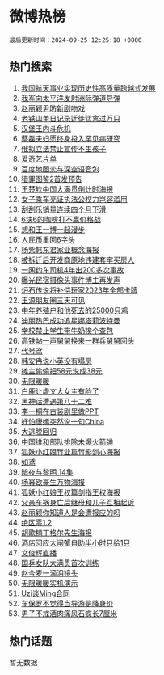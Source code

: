 # 微博热榜

`最后更新时间：2024-09-25 12:25:18 +0800`

## 热门搜索

1. [我国航天事业实现历史性高质量跨越式发展](https://m.weibo.cn/search?containerid=100103type%3D1%26t%3D10%26q%3D%23%E6%88%91%E5%9B%BD%E8%88%AA%E5%A4%A9%E4%BA%8B%E4%B8%9A%E5%AE%9E%E7%8E%B0%E5%8E%86%E5%8F%B2%E6%80%A7%E9%AB%98%E8%B4%A8%E9%87%8F%E8%B7%A8%E8%B6%8A%E5%BC%8F%E5%8F%91%E5%B1%95%23&stream_entry_id=51&isnewpage=1&extparam=seat%3D1%26cate%3D10103%26stream_entry_id%3D51%26filter_type%3Drealtimehot%26pos%3D0%26dgr%3D0%26q%3D%2523%25E6%2588%2591%25E5%259B%25BD%25E8%2588%25AA%25E5%25A4%25A9%25E4%25BA%258B%25E4%25B8%259A%25E5%25AE%259E%25E7%258E%25B0%25E5%258E%2586%25E5%258F%25B2%25E6%2580%25A7%25E9%25AB%2598%25E8%25B4%25A8%25E9%2587%258F%25E8%25B7%25A8%25E8%25B6%258A%25E5%25BC%258F%25E5%258F%2591%25E5%25B1%2595%2523%26c_type%3D51%26display_time%3D1727238317%26pre_seqid%3D17272383176160123491514)
1. [我军向太平洋发射洲际弹道导弹](https://m.weibo.cn/search?containerid=100103type%3D1%26t%3D10%26q%3D%23%E6%88%91%E5%86%9B%E5%90%91%E5%A4%AA%E5%B9%B3%E6%B4%8B%E5%8F%91%E5%B0%84%E6%B4%B2%E9%99%85%E5%BC%B9%E9%81%93%E5%AF%BC%E5%BC%B9%23&stream_entry_id=31&isnewpage=1&extparam=seat%3D1%26cate%3D5001%26flag%3D0%26pos%3D0%26dgr%3D0%26realpos%3D1%26q%3D%2523%25E6%2588%2591%25E5%2586%259B%25E5%2590%2591%25E5%25A4%25AA%25E5%25B9%25B3%25E6%25B4%258B%25E5%258F%2591%25E5%25B0%2584%25E6%25B4%25B2%25E9%2599%2585%25E5%25BC%25B9%25E9%2581%2593%25E5%25AF%25BC%25E5%25BC%25B9%2523%26filter_type%3Drealtimehot%26band_rank%3D1%26c_type%3D31%26stream_entry_id%3D31%26lcate%3D5001%26display_time%3D1727238317%26pre_seqid%3D17272383176160123491514)
1. [赵丽颖尹昉新剧吻戏](https://m.weibo.cn/search?containerid=100103type%3D1%26t%3D10%26q%3D%E8%B5%B5%E4%B8%BD%E9%A2%96%E5%B0%B9%E6%98%89%E6%96%B0%E5%89%A7%E5%90%BB%E6%88%8F&stream_entry_id=31&isnewpage=1&extparam=seat%3D1%26cate%3D5001%26flag%3D1%26pos%3D1%26dgr%3D0%26realpos%3D2%26q%3D%25E8%25B5%25B5%25E4%25B8%25BD%25E9%25A2%2596%25E5%25B0%25B9%25E6%2598%2589%25E6%2596%25B0%25E5%2589%25A7%25E5%2590%25BB%25E6%2588%258F%26filter_type%3Drealtimehot%26band_rank%3D2%26c_type%3D31%26stream_entry_id%3D31%26lcate%3D5001%26display_time%3D1727238317%26pre_seqid%3D17272383176160123491514)
1. [老铁山单日记录迁徙猛禽过万只](https://m.weibo.cn/search?containerid=100103type%3D1%26t%3D10%26q%3D%23%E8%80%81%E9%93%81%E5%B1%B1%E5%8D%95%E6%97%A5%E8%AE%B0%E5%BD%95%E8%BF%81%E5%BE%99%E7%8C%9B%E7%A6%BD%E8%BF%87%E4%B8%87%E5%8F%AA%23&stream_entry_id=31&isnewpage=1&extparam=seat%3D1%26cate%3D5001%26flag%3D0%26pos%3D2%26dgr%3D0%26realpos%3D3%26q%3D%2523%25E8%2580%2581%25E9%2593%2581%25E5%25B1%25B1%25E5%258D%2595%25E6%2597%25A5%25E8%25AE%25B0%25E5%25BD%2595%25E8%25BF%2581%25E5%25BE%2599%25E7%258C%259B%25E7%25A6%25BD%25E8%25BF%2587%25E4%25B8%2587%25E5%258F%25AA%2523%26filter_type%3Drealtimehot%26band_rank%3D3%26c_type%3D31%26stream_entry_id%3D31%26lcate%3D5001%26display_time%3D1727238317%26pre_seqid%3D17272383176160123491514)
1. [汉堡王内斗危机](https://m.weibo.cn/search?containerid=100103type%3D1%26t%3D10%26q%3D%23%E6%B1%89%E5%A0%A1%E7%8E%8B%E5%86%85%E6%96%97%E5%8D%B1%E6%9C%BA%23&stream_entry_id=31&isnewpage=1&extparam=seat%3D1%26cate%3D5001%26pos%3D3%26dgr%3D0%26adid%3D256503%26lcate%3D5001%26q%3D%2523%25E6%25B1%2589%25E5%25A0%25A1%25E7%258E%258B%25E5%2586%2585%25E6%2596%2597%25E5%258D%25B1%25E6%259C%25BA%2523%26topic_ad%3D1%26filter_type%3Drealtimehot%26band_rank%3D4%26c_type%3D31%26stream_entry_id%3D31%26is_ad_pos%3D1%26display_time%3D1727238317%26pre_seqid%3D17272383176160123491514)
1. [蔡磊夫妇愿终身投入罕见病研究](https://m.weibo.cn/search?containerid=100103type%3D1%26t%3D10%26q%3D%23%E8%94%A1%E7%A3%8A%E5%A4%AB%E5%A6%87%E6%84%BF%E7%BB%88%E8%BA%AB%E6%8A%95%E5%85%A5%E7%BD%95%E8%A7%81%E7%97%85%E7%A0%94%E7%A9%B6%23&stream_entry_id=31&isnewpage=1&extparam=seat%3D1%26cate%3D5001%26flag%3D1%26pos%3D4%26dgr%3D0%26realpos%3D4%26q%3D%2523%25E8%2594%25A1%25E7%25A3%258A%25E5%25A4%25AB%25E5%25A6%2587%25E6%2584%25BF%25E7%25BB%2588%25E8%25BA%25AB%25E6%258A%2595%25E5%2585%25A5%25E7%25BD%2595%25E8%25A7%2581%25E7%2597%2585%25E7%25A0%2594%25E7%25A9%25B6%2523%26filter_type%3Drealtimehot%26band_rank%3D4%26c_type%3D31%26stream_entry_id%3D31%26lcate%3D5001%26display_time%3D1727238317%26pre_seqid%3D17272383176160123491514)
1. [俄拟立法禁止宣传不生孩子](https://m.weibo.cn/search?containerid=100103type%3D1%26t%3D10%26q%3D%23%E4%BF%84%E6%8B%9F%E7%AB%8B%E6%B3%95%E7%A6%81%E6%AD%A2%E5%AE%A3%E4%BC%A0%E4%B8%8D%E7%94%9F%E5%AD%A9%E5%AD%90%23&stream_entry_id=31&isnewpage=1&extparam=seat%3D1%26cate%3D5001%26flag%3D0%26pos%3D5%26dgr%3D0%26realpos%3D5%26q%3D%2523%25E4%25BF%2584%25E6%258B%259F%25E7%25AB%258B%25E6%25B3%2595%25E7%25A6%2581%25E6%25AD%25A2%25E5%25AE%25A3%25E4%25BC%25A0%25E4%25B8%258D%25E7%2594%259F%25E5%25AD%25A9%25E5%25AD%2590%2523%26filter_type%3Drealtimehot%26band_rank%3D5%26c_type%3D31%26stream_entry_id%3D31%26lcate%3D5001%26display_time%3D1727238317%26pre_seqid%3D17272383176160123491514)
1. [爱奇艺片单](https://m.weibo.cn/search?containerid=100103type%3D1%26t%3D10%26q%3D%E7%88%B1%E5%A5%87%E8%89%BA%E7%89%87%E5%8D%95&stream_entry_id=31&isnewpage=1&extparam=seat%3D1%26cate%3D5001%26flag%3D16%26pos%3D6%26dgr%3D0%26realpos%3D6%26q%3D%25E7%2588%25B1%25E5%25A5%2587%25E8%2589%25BA%25E7%2589%2587%25E5%258D%2595%26filter_type%3Drealtimehot%26band_rank%3D6%26c_type%3D31%26stream_entry_id%3D31%26lcate%3D5001%26display_time%3D1727238317%26pre_seqid%3D17272383176160123491514)
1. [百度地图恋与深空语⾳包](https://m.weibo.cn/search?containerid=100103type%3D1%26t%3D10%26q%3D%23%E7%99%BE%E5%BA%A6%E5%9C%B0%E5%9B%BE%E6%81%8B%E4%B8%8E%E6%B7%B1%E7%A9%BA%E8%AF%AD%E2%BE%B3%E5%8C%85%23&stream_entry_id=31&isnewpage=1&extparam=seat%3D1%26cate%3D5001%26pos%3D7%26dgr%3D0%26adid%3D256406%26lcate%3D5001%26q%3D%2523%25E7%2599%25BE%25E5%25BA%25A6%25E5%259C%25B0%25E5%259B%25BE%25E6%2581%258B%25E4%25B8%258E%25E6%25B7%25B1%25E7%25A9%25BA%25E8%25AF%25AD%25E2%25BE%25B3%25E5%258C%2585%2523%26topic_ad%3D1%26filter_type%3Drealtimehot%26band_rank%3D7%26c_type%3D31%26stream_entry_id%3D31%26is_ad_pos%3D1%26display_time%3D1727238317%26pre_seqid%3D17272383176160123491514)
1. [猎罪图鉴2首发预告](https://m.weibo.cn/search?containerid=100103type%3D1%26t%3D10%26q%3D%23%E7%8C%8E%E7%BD%AA%E5%9B%BE%E9%89%B42%E9%A6%96%E5%8F%91%E9%A2%84%E5%91%8A%23&stream_entry_id=31&isnewpage=1&extparam=seat%3D1%26cate%3D5001%26flag%3D1%26pos%3D8%26dgr%3D0%26realpos%3D7%26q%3D%2523%25E7%258C%258E%25E7%25BD%25AA%25E5%259B%25BE%25E9%2589%25B42%25E9%25A6%2596%25E5%258F%2591%25E9%25A2%2584%25E5%2591%258A%2523%26filter_type%3Drealtimehot%26band_rank%3D7%26c_type%3D31%26stream_entry_id%3D31%26lcate%3D5001%26display_time%3D1727238317%26pre_seqid%3D17272383176160123491514)
1. [王楚钦中国大满贯倒计时海报](https://m.weibo.cn/search?containerid=100103type%3D1%26t%3D10%26q%3D%23%E7%8E%8B%E6%A5%9A%E9%92%A6%E4%B8%AD%E5%9B%BD%E5%A4%A7%E6%BB%A1%E8%B4%AF%E5%80%92%E8%AE%A1%E6%97%B6%E6%B5%B7%E6%8A%A5%23&stream_entry_id=31&isnewpage=1&extparam=seat%3D1%26cate%3D5001%26flag%3D0%26pos%3D9%26dgr%3D0%26realpos%3D8%26q%3D%2523%25E7%258E%258B%25E6%25A5%259A%25E9%2592%25A6%25E4%25B8%25AD%25E5%259B%25BD%25E5%25A4%25A7%25E6%25BB%25A1%25E8%25B4%25AF%25E5%2580%2592%25E8%25AE%25A1%25E6%2597%25B6%25E6%25B5%25B7%25E6%258A%25A5%2523%26filter_type%3Drealtimehot%26band_rank%3D8%26c_type%3D31%26stream_entry_id%3D31%26lcate%3D5001%26display_time%3D1727238317%26pre_seqid%3D17272383176160123491514)
1. [女子乘车亮证执法公权力岂容滥用](https://m.weibo.cn/search?containerid=100103type%3D1%26t%3D10%26q%3D%23%E5%A5%B3%E5%AD%90%E4%B9%98%E8%BD%A6%E4%BA%AE%E8%AF%81%E6%89%A7%E6%B3%95%E5%85%AC%E6%9D%83%E5%8A%9B%E5%B2%82%E5%AE%B9%E6%BB%A5%E7%94%A8%23&stream_entry_id=31&isnewpage=1&extparam=seat%3D1%26cate%3D5001%26flag%3D1%26pos%3D10%26dgr%3D0%26realpos%3D9%26q%3D%2523%25E5%25A5%25B3%25E5%25AD%2590%25E4%25B9%2598%25E8%25BD%25A6%25E4%25BA%25AE%25E8%25AF%2581%25E6%2589%25A7%25E6%25B3%2595%25E5%2585%25AC%25E6%259D%2583%25E5%258A%259B%25E5%25B2%2582%25E5%25AE%25B9%25E6%25BB%25A5%25E7%2594%25A8%2523%26filter_type%3Drealtimehot%26band_rank%3D9%26c_type%3D31%26stream_entry_id%3D31%26lcate%3D5001%26display_time%3D1727238317%26pre_seqid%3D17272383176160123491514)
1. [刮刮乐销量连续四个月下滑](https://m.weibo.cn/search?containerid=100103type%3D1%26t%3D10%26q%3D%23%E5%88%AE%E5%88%AE%E4%B9%90%E9%94%80%E9%87%8F%E8%BF%9E%E7%BB%AD%E5%9B%9B%E4%B8%AA%E6%9C%88%E4%B8%8B%E6%BB%91%23&stream_entry_id=31&isnewpage=1&extparam=seat%3D1%26cate%3D5001%26flag%3D1%26pos%3D11%26dgr%3D0%26realpos%3D10%26q%3D%2523%25E5%2588%25AE%25E5%2588%25AE%25E4%25B9%2590%25E9%2594%2580%25E9%2587%258F%25E8%25BF%259E%25E7%25BB%25AD%25E5%259B%259B%25E4%25B8%25AA%25E6%259C%2588%25E4%25B8%258B%25E6%25BB%2591%2523%26filter_type%3Drealtimehot%26band_rank%3D10%26c_type%3D31%26stream_entry_id%3D31%26lcate%3D5001%26display_time%3D1727238317%26pre_seqid%3D17272383176160123491514)
1. [6块6的咖啡打不赢价格战](https://m.weibo.cn/search?containerid=100103type%3D1%26t%3D10%26q%3D%236%E5%9D%976%E7%9A%84%E5%92%96%E5%95%A1%E6%89%93%E4%B8%8D%E8%B5%A2%E4%BB%B7%E6%A0%BC%E6%88%98%23&stream_entry_id=31&isnewpage=1&extparam=seat%3D1%26cate%3D5001%26flag%3D1%26pos%3D12%26dgr%3D0%26realpos%3D11%26q%3D%25236%25E5%259D%25976%25E7%259A%2584%25E5%2592%2596%25E5%2595%25A1%25E6%2589%2593%25E4%25B8%258D%25E8%25B5%25A2%25E4%25BB%25B7%25E6%25A0%25BC%25E6%2588%2598%2523%26filter_type%3Drealtimehot%26band_rank%3D11%26c_type%3D31%26stream_entry_id%3D31%26lcate%3D5001%26display_time%3D1727238317%26pre_seqid%3D17272383176160123491514)
1. [想和王一博一起漫步](https://m.weibo.cn/search?containerid=100103type%3D1%26t%3D10%26q%3D%23%E6%83%B3%E5%92%8C%E7%8E%8B%E4%B8%80%E5%8D%9A%E4%B8%80%E8%B5%B7%E6%BC%AB%E6%AD%A5%23&stream_entry_id=31&isnewpage=1&extparam=seat%3D1%26cate%3D5001%26flag%3D0%26pos%3D13%26dgr%3D0%26adid%3D255980%26filter_type%3Drealtimehot%26q%3D%2523%25E6%2583%25B3%25E5%2592%258C%25E7%258E%258B%25E4%25B8%2580%25E5%258D%259A%25E4%25B8%2580%25E8%25B5%25B7%25E6%25BC%25AB%25E6%25AD%25A5%2523%26realpos%3D12%26band_rank%3D12%26c_type%3D31%26stream_entry_id%3D31%26lcate%3D5001%26display_time%3D1727238317%26pre_seqid%3D17272383176160123491514)
1. [人民币重回6字头](https://m.weibo.cn/search?containerid=100103type%3D1%26t%3D10%26q%3D%23%E4%BA%BA%E6%B0%91%E5%B8%81%E9%87%8D%E5%9B%9E6%E5%AD%97%E5%A4%B4%23&stream_entry_id=31&isnewpage=1&extparam=seat%3D1%26cate%3D5001%26flag%3D0%26pos%3D14%26dgr%3D0%26realpos%3D13%26q%3D%2523%25E4%25BA%25BA%25E6%25B0%2591%25E5%25B8%2581%25E9%2587%258D%25E5%259B%259E6%25E5%25AD%2597%25E5%25A4%25B4%2523%26filter_type%3Drealtimehot%26band_rank%3D13%26c_type%3D31%26stream_entry_id%3D31%26lcate%3D5001%26display_time%3D1727238317%26pre_seqid%3D17272383176160123491514)
1. [杨紫韩东君家业概念海报](https://m.weibo.cn/search?containerid=100103type%3D1%26t%3D10%26q%3D%23%E6%9D%A8%E7%B4%AB%E9%9F%A9%E4%B8%9C%E5%90%9B%E5%AE%B6%E4%B8%9A%E6%A6%82%E5%BF%B5%E6%B5%B7%E6%8A%A5%23&stream_entry_id=31&isnewpage=1&extparam=seat%3D1%26cate%3D5001%26flag%3D0%26pos%3D15%26dgr%3D0%26realpos%3D14%26q%3D%2523%25E6%259D%25A8%25E7%25B4%25AB%25E9%259F%25A9%25E4%25B8%259C%25E5%2590%259B%25E5%25AE%25B6%25E4%25B8%259A%25E6%25A6%2582%25E5%25BF%25B5%25E6%25B5%25B7%25E6%258A%25A5%2523%26filter_type%3Drealtimehot%26band_rank%3D14%26c_type%3D31%26stream_entry_id%3D31%26lcate%3D5001%26display_time%3D1727238317%26pre_seqid%3D17272383176160123491514)
1. [被拆迁后开发商原地违建套牢买房人](https://m.weibo.cn/search?containerid=100103type%3D1%26t%3D10%26q%3D%23%E8%A2%AB%E6%8B%86%E8%BF%81%E5%90%8E%E5%BC%80%E5%8F%91%E5%95%86%E5%8E%9F%E5%9C%B0%E8%BF%9D%E5%BB%BA%E5%A5%97%E7%89%A2%E4%B9%B0%E6%88%BF%E4%BA%BA%23&stream_entry_id=31&isnewpage=1&extparam=seat%3D1%26cate%3D5001%26flag%3D1%26pos%3D16%26dgr%3D0%26realpos%3D15%26q%3D%2523%25E8%25A2%25AB%25E6%258B%2586%25E8%25BF%2581%25E5%2590%258E%25E5%25BC%2580%25E5%258F%2591%25E5%2595%2586%25E5%258E%259F%25E5%259C%25B0%25E8%25BF%259D%25E5%25BB%25BA%25E5%25A5%2597%25E7%2589%25A2%25E4%25B9%25B0%25E6%2588%25BF%25E4%25BA%25BA%2523%26filter_type%3Drealtimehot%26band_rank%3D15%26c_type%3D31%26stream_entry_id%3D31%26lcate%3D5001%26display_time%3D1727238317%26pre_seqid%3D17272383176160123491514)
1. [一网约车司机4年出200多次事故](https://m.weibo.cn/search?containerid=100103type%3D1%26t%3D10%26q%3D%23%E4%B8%80%E7%BD%91%E7%BA%A6%E8%BD%A6%E5%8F%B8%E6%9C%BA4%E5%B9%B4%E5%87%BA200%E5%A4%9A%E6%AC%A1%E4%BA%8B%E6%95%85%23&stream_entry_id=31&isnewpage=1&extparam=seat%3D1%26cate%3D5001%26flag%3D1%26pos%3D17%26dgr%3D0%26realpos%3D16%26q%3D%2523%25E4%25B8%2580%25E7%25BD%2591%25E7%25BA%25A6%25E8%25BD%25A6%25E5%258F%25B8%25E6%259C%25BA4%25E5%25B9%25B4%25E5%2587%25BA200%25E5%25A4%259A%25E6%25AC%25A1%25E4%25BA%258B%25E6%2595%2585%2523%26filter_type%3Drealtimehot%26band_rank%3D16%26c_type%3D31%26stream_entry_id%3D31%26lcate%3D5001%26display_time%3D1727238317%26pre_seqid%3D17272383176160123491514)
1. [曝光民宿摄像头事件博主再发声](https://m.weibo.cn/search?containerid=100103type%3D1%26t%3D10%26q%3D%23%E6%9B%9D%E5%85%89%E6%B0%91%E5%AE%BF%E6%91%84%E5%83%8F%E5%A4%B4%E4%BA%8B%E4%BB%B6%E5%8D%9A%E4%B8%BB%E5%86%8D%E5%8F%91%E5%A3%B0%23&stream_entry_id=31&isnewpage=1&extparam=seat%3D1%26cate%3D5001%26flag%3D0%26pos%3D18%26dgr%3D0%26realpos%3D17%26q%3D%2523%25E6%259B%259D%25E5%2585%2589%25E6%25B0%2591%25E5%25AE%25BF%25E6%2591%2584%25E5%2583%258F%25E5%25A4%25B4%25E4%25BA%258B%25E4%25BB%25B6%25E5%258D%259A%25E4%25B8%25BB%25E5%2586%258D%25E5%258F%2591%25E5%25A3%25B0%2523%26filter_type%3Drealtimehot%26band_rank%3D17%26c_type%3D31%26stream_entry_id%3D31%26lcate%3D5001%26display_time%3D1727238317%26pre_seqid%3D17272383176160123491514)
1. [炉石传说将补偿玩家2023年全部卡牌](https://m.weibo.cn/search?containerid=100103type%3D1%26t%3D10%26q%3D%23%E7%82%89%E7%9F%B3%E4%BC%A0%E8%AF%B4%E5%B0%86%E8%A1%A5%E5%81%BF%E7%8E%A9%E5%AE%B62023%E5%B9%B4%E5%85%A8%E9%83%A8%E5%8D%A1%E7%89%8C%23&stream_entry_id=31&isnewpage=1&extparam=seat%3D1%26cate%3D5001%26flag%3D0%26pos%3D19%26dgr%3D0%26realpos%3D18%26q%3D%2523%25E7%2582%2589%25E7%259F%25B3%25E4%25BC%25A0%25E8%25AF%25B4%25E5%25B0%2586%25E8%25A1%25A5%25E5%2581%25BF%25E7%258E%25A9%25E5%25AE%25B62023%25E5%25B9%25B4%25E5%2585%25A8%25E9%2583%25A8%25E5%258D%25A1%25E7%2589%258C%2523%26filter_type%3Drealtimehot%26band_rank%3D18%26c_type%3D31%26stream_entry_id%3D31%26lcate%3D5001%26display_time%3D1727238317%26pre_seqid%3D17272383176160123491514)
1. [王源朋友圈三天可见](https://m.weibo.cn/search?containerid=100103type%3D1%26t%3D10%26q%3D%23%E7%8E%8B%E6%BA%90%E6%9C%8B%E5%8F%8B%E5%9C%88%E4%B8%89%E5%A4%A9%E5%8F%AF%E8%A7%81%23&stream_entry_id=31&isnewpage=1&extparam=seat%3D1%26cate%3D5001%26flag%3D1%26pos%3D20%26dgr%3D0%26realpos%3D19%26q%3D%2523%25E7%258E%258B%25E6%25BA%2590%25E6%259C%258B%25E5%258F%258B%25E5%259C%2588%25E4%25B8%2589%25E5%25A4%25A9%25E5%258F%25AF%25E8%25A7%2581%2523%26filter_type%3Drealtimehot%26band_rank%3D19%26c_type%3D31%26stream_entry_id%3D31%26lcate%3D5001%26display_time%3D1727238317%26pre_seqid%3D17272383176160123491514)
1. [中年养殖户和他死去的25000只鸡](https://m.weibo.cn/search?containerid=100103type%3D1%26t%3D10%26q%3D%23%E4%B8%AD%E5%B9%B4%E5%85%BB%E6%AE%96%E6%88%B7%E5%92%8C%E4%BB%96%E6%AD%BB%E5%8E%BB%E7%9A%8425000%E5%8F%AA%E9%B8%A1%23&stream_entry_id=31&isnewpage=1&extparam=seat%3D1%26cate%3D5001%26flag%3D1%26pos%3D21%26dgr%3D0%26realpos%3D20%26q%3D%2523%25E4%25B8%25AD%25E5%25B9%25B4%25E5%2585%25BB%25E6%25AE%2596%25E6%2588%25B7%25E5%2592%258C%25E4%25BB%2596%25E6%25AD%25BB%25E5%258E%25BB%25E7%259A%258425000%25E5%258F%25AA%25E9%25B8%25A1%2523%26filter_type%3Drealtimehot%26band_rank%3D20%26c_type%3D31%26stream_entry_id%3D31%26lcate%3D5001%26display_time%3D1727238317%26pre_seqid%3D17272383176160123491514)
1. [迪丽热巴成功追星娜塔莉波特曼](https://m.weibo.cn/search?containerid=100103type%3D1%26t%3D10%26q%3D%E8%BF%AA%E4%B8%BD%E7%83%AD%E5%B7%B4%E6%88%90%E5%8A%9F%E8%BF%BD%E6%98%9F%E5%A8%9C%E5%A1%94%E8%8E%89%E6%B3%A2%E7%89%B9%E6%9B%BC&stream_entry_id=31&isnewpage=1&extparam=seat%3D1%26cate%3D5001%26flag%3D2%26pos%3D22%26dgr%3D0%26realpos%3D21%26q%3D%25E8%25BF%25AA%25E4%25B8%25BD%25E7%2583%25AD%25E5%25B7%25B4%25E6%2588%2590%25E5%258A%259F%25E8%25BF%25BD%25E6%2598%259F%25E5%25A8%259C%25E5%25A1%2594%25E8%258E%2589%25E6%25B3%25A2%25E7%2589%25B9%25E6%259B%25BC%26filter_type%3Drealtimehot%26band_rank%3D21%26c_type%3D31%26stream_entry_id%3D31%26lcate%3D5001%26display_time%3D1727238317%26pre_seqid%3D17272383176160123491514)
1. [学校禁止学生带牛奶挨个查包](https://m.weibo.cn/search?containerid=100103type%3D1%26t%3D10%26q%3D%23%E5%AD%A6%E6%A0%A1%E7%A6%81%E6%AD%A2%E5%AD%A6%E7%94%9F%E5%B8%A6%E7%89%9B%E5%A5%B6%E6%8C%A8%E4%B8%AA%E6%9F%A5%E5%8C%85%23&stream_entry_id=31&isnewpage=1&extparam=seat%3D1%26cate%3D5001%26flag%3D0%26pos%3D23%26dgr%3D0%26realpos%3D22%26q%3D%2523%25E5%25AD%25A6%25E6%25A0%25A1%25E7%25A6%2581%25E6%25AD%25A2%25E5%25AD%25A6%25E7%2594%259F%25E5%25B8%25A6%25E7%2589%259B%25E5%25A5%25B6%25E6%258C%25A8%25E4%25B8%25AA%25E6%259F%25A5%25E5%258C%2585%2523%26filter_type%3Drealtimehot%26band_rank%3D22%26c_type%3D31%26stream_entry_id%3D31%26lcate%3D5001%26display_time%3D1727238317%26pre_seqid%3D17272383176160123491514)
1. [高铁站一声舅舅换来一群兵舅舅回头](https://m.weibo.cn/search?containerid=100103type%3D1%26t%3D10%26q%3D%23%E9%AB%98%E9%93%81%E7%AB%99%E4%B8%80%E5%A3%B0%E8%88%85%E8%88%85%E6%8D%A2%E6%9D%A5%E4%B8%80%E7%BE%A4%E5%85%B5%E8%88%85%E8%88%85%E5%9B%9E%E5%A4%B4%23&stream_entry_id=31&isnewpage=1&extparam=seat%3D1%26cate%3D5001%26flag%3D32768%26pos%3D24%26dgr%3D0%26realpos%3D23%26q%3D%2523%25E9%25AB%2598%25E9%2593%2581%25E7%25AB%2599%25E4%25B8%2580%25E5%25A3%25B0%25E8%2588%2585%25E8%2588%2585%25E6%258D%25A2%25E6%259D%25A5%25E4%25B8%2580%25E7%25BE%25A4%25E5%2585%25B5%25E8%2588%2585%25E8%2588%2585%25E5%259B%259E%25E5%25A4%25B4%2523%26filter_type%3Drealtimehot%26band_rank%3D23%26c_type%3D31%26stream_entry_id%3D31%26lcate%3D5001%26display_time%3D1727238317%26pre_seqid%3D17272383176160123491514)
1. [代号鸢](https://m.weibo.cn/search?containerid=100103type%3D1%26t%3D10%26q%3D%E4%BB%A3%E5%8F%B7%E9%B8%A2&stream_entry_id=31&isnewpage=1&extparam=seat%3D1%26cate%3D5001%26flag%3D1%26pos%3D25%26dgr%3D0%26realpos%3D24%26q%3D%25E4%25BB%25A3%25E5%258F%25B7%25E9%25B8%25A2%26filter_type%3Drealtimehot%26band_rank%3D24%26c_type%3D31%26stream_entry_id%3D31%26lcate%3D5001%26display_time%3D1727238317%26pre_seqid%3D17272383176160123491514)
1. [韩安冉说小英没有塌房](https://m.weibo.cn/search?containerid=100103type%3D1%26t%3D10%26q%3D%23%E9%9F%A9%E5%AE%89%E5%86%89%E8%AF%B4%E5%B0%8F%E8%8B%B1%E6%B2%A1%E6%9C%89%E5%A1%8C%E6%88%BF%23&stream_entry_id=31&isnewpage=1&extparam=seat%3D1%26cate%3D5001%26flag%3D2%26pos%3D26%26dgr%3D0%26realpos%3D25%26q%3D%2523%25E9%259F%25A9%25E5%25AE%2589%25E5%2586%2589%25E8%25AF%25B4%25E5%25B0%258F%25E8%258B%25B1%25E6%25B2%25A1%25E6%259C%2589%25E5%25A1%258C%25E6%2588%25BF%2523%26filter_type%3Drealtimehot%26band_rank%3D25%26c_type%3D31%26stream_entry_id%3D31%26lcate%3D5001%26display_time%3D1727238317%26pre_seqid%3D17272383176160123491514)
1. [摊主偷偷把58元说成38元](https://m.weibo.cn/search?containerid=100103type%3D1%26t%3D10%26q%3D%23%E6%91%8A%E4%B8%BB%E5%81%B7%E5%81%B7%E6%8A%8A58%E5%85%83%E8%AF%B4%E6%88%9038%E5%85%83%23&stream_entry_id=31&isnewpage=1&extparam=seat%3D1%26cate%3D5001%26flag%3D1%26pos%3D27%26dgr%3D0%26realpos%3D26%26q%3D%2523%25E6%2591%258A%25E4%25B8%25BB%25E5%2581%25B7%25E5%2581%25B7%25E6%258A%258A58%25E5%2585%2583%25E8%25AF%25B4%25E6%2588%259038%25E5%2585%2583%2523%26filter_type%3Drealtimehot%26band_rank%3D26%26c_type%3D31%26stream_entry_id%3D31%26lcate%3D5001%26display_time%3D1727238317%26pre_seqid%3D17272383176160123491514)
1. [无限暖暖](https://m.weibo.cn/search?containerid=100103type%3D1%26t%3D10%26q%3D%23%E6%97%A0%E9%99%90%E6%9A%96%E6%9A%96%23&stream_entry_id=31&isnewpage=1&extparam=seat%3D1%26cate%3D5001%26flag%3D1%26pos%3D28%26dgr%3D0%26realpos%3D27%26q%3D%2523%25E6%2597%25A0%25E9%2599%2590%25E6%259A%2596%25E6%259A%2596%2523%26filter_type%3Drealtimehot%26band_rank%3D27%26c_type%3D31%26stream_entry_id%3D31%26lcate%3D5001%26display_time%3D1727238317%26pre_seqid%3D17272383176160123491514)
1. [白鹿让虐文大女主有脸了](https://m.weibo.cn/search?containerid=100103type%3D1%26t%3D10%26q%3D%E7%99%BD%E9%B9%BF%E8%AE%A9%E8%99%90%E6%96%87%E5%A4%A7%E5%A5%B3%E4%B8%BB%E6%9C%89%E8%84%B8%E4%BA%86&stream_entry_id=31&isnewpage=1&extparam=seat%3D1%26cate%3D5001%26flag%3D0%26pos%3D29%26dgr%3D0%26realpos%3D28%26q%3D%25E7%2599%25BD%25E9%25B9%25BF%25E8%25AE%25A9%25E8%2599%2590%25E6%2596%2587%25E5%25A4%25A7%25E5%25A5%25B3%25E4%25B8%25BB%25E6%259C%2589%25E8%2584%25B8%25E4%25BA%2586%26filter_type%3Drealtimehot%26band_rank%3D28%26c_type%3D31%26stream_entry_id%3D31%26lcate%3D5001%26display_time%3D1727238317%26pre_seqid%3D17272383176160123491514)
1. [黑神话遭遇第八十二难](https://m.weibo.cn/search?containerid=100103type%3D1%26t%3D10%26q%3D%23%E9%BB%91%E7%A5%9E%E8%AF%9D%E9%81%AD%E9%81%87%E7%AC%AC%E5%85%AB%E5%8D%81%E4%BA%8C%E9%9A%BE%23&stream_entry_id=31&isnewpage=1&extparam=seat%3D1%26cate%3D5001%26flag%3D1%26pos%3D30%26dgr%3D0%26realpos%3D29%26q%3D%2523%25E9%25BB%2591%25E7%25A5%259E%25E8%25AF%259D%25E9%2581%25AD%25E9%2581%2587%25E7%25AC%25AC%25E5%2585%25AB%25E5%258D%2581%25E4%25BA%258C%25E9%259A%25BE%2523%26filter_type%3Drealtimehot%26band_rank%3D29%26c_type%3D31%26stream_entry_id%3D31%26lcate%3D5001%26display_time%3D1727238317%26pre_seqid%3D17272383176160123491514)
1. [李一桐在古装剧里做PPT](https://m.weibo.cn/search?containerid=100103type%3D1%26t%3D10%26q%3D%E6%9D%8E%E4%B8%80%E6%A1%90%E5%9C%A8%E5%8F%A4%E8%A3%85%E5%89%A7%E9%87%8C%E5%81%9APPT&stream_entry_id=31&isnewpage=1&extparam=seat%3D1%26cate%3D5001%26flag%3D1%26pos%3D31%26dgr%3D0%26realpos%3D30%26q%3D%25E6%259D%258E%25E4%25B8%2580%25E6%25A1%2590%25E5%259C%25A8%25E5%258F%25A4%25E8%25A3%2585%25E5%2589%25A7%25E9%2587%258C%25E5%2581%259APPT%26filter_type%3Drealtimehot%26band_rank%3D30%26c_type%3D31%26stream_entry_id%3D31%26lcate%3D5001%26display_time%3D1727238317%26pre_seqid%3D17272383176160123491514)
1. [好怕唐嫣突然说一句China](https://m.weibo.cn/search?containerid=100103type%3D1%26t%3D10%26q%3D%E5%A5%BD%E6%80%95%E5%94%90%E5%AB%A3%E7%AA%81%E7%84%B6%E8%AF%B4%E4%B8%80%E5%8F%A5China&stream_entry_id=31&isnewpage=1&extparam=seat%3D1%26cate%3D5001%26flag%3D0%26pos%3D32%26dgr%3D0%26realpos%3D31%26q%3D%25E5%25A5%25BD%25E6%2580%2595%25E5%2594%2590%25E5%25AB%25A3%25E7%25AA%2581%25E7%2584%25B6%25E8%25AF%25B4%25E4%25B8%2580%25E5%258F%25A5China%26filter_type%3Drealtimehot%26band_rank%3D31%26c_type%3D31%26stream_entry_id%3D31%26lcate%3D5001%26display_time%3D1727238317%26pre_seqid%3D17272383176160123491514)
1. [大逃脱回归](https://m.weibo.cn/search?containerid=100103type%3D1%26t%3D10%26q%3D%23%E5%A4%A7%E9%80%83%E8%84%B1%E5%9B%9E%E5%BD%92%23&stream_entry_id=31&isnewpage=1&extparam=seat%3D1%26cate%3D5001%26flag%3D1%26pos%3D33%26dgr%3D0%26realpos%3D32%26q%3D%2523%25E5%25A4%25A7%25E9%2580%2583%25E8%2584%25B1%25E5%259B%259E%25E5%25BD%2592%2523%26filter_type%3Drealtimehot%26band_rank%3D32%26c_type%3D31%26stream_entry_id%3D31%26lcate%3D5001%26display_time%3D1727238317%26pre_seqid%3D17272383176160123491514)
1. [中国维和部队排除未爆火箭弹](https://m.weibo.cn/search?containerid=100103type%3D1%26t%3D10%26q%3D%23%E4%B8%AD%E5%9B%BD%E7%BB%B4%E5%92%8C%E9%83%A8%E9%98%9F%E6%8E%92%E9%99%A4%E6%9C%AA%E7%88%86%E7%81%AB%E7%AE%AD%E5%BC%B9%23&stream_entry_id=31&isnewpage=1&extparam=seat%3D1%26cate%3D5001%26flag%3D0%26pos%3D34%26dgr%3D0%26realpos%3D33%26q%3D%2523%25E4%25B8%25AD%25E5%259B%25BD%25E7%25BB%25B4%25E5%2592%258C%25E9%2583%25A8%25E9%2598%259F%25E6%258E%2592%25E9%2599%25A4%25E6%259C%25AA%25E7%2588%2586%25E7%2581%25AB%25E7%25AE%25AD%25E5%25BC%25B9%2523%26filter_type%3Drealtimehot%26band_rank%3D33%26c_type%3D31%26stream_entry_id%3D31%26lcate%3D5001%26display_time%3D1727238317%26pre_seqid%3D17272383176160123491514)
1. [狐妖小红娘竹业篇竹影剑心海报](https://m.weibo.cn/search?containerid=100103type%3D1%26t%3D10%26q%3D%23%E7%8B%90%E5%A6%96%E5%B0%8F%E7%BA%A2%E5%A8%98%E7%AB%B9%E4%B8%9A%E7%AF%87%E7%AB%B9%E5%BD%B1%E5%89%91%E5%BF%83%E6%B5%B7%E6%8A%A5%23&stream_entry_id=31&isnewpage=1&extparam=seat%3D1%26cate%3D5001%26flag%3D1%26pos%3D35%26dgr%3D0%26realpos%3D34%26q%3D%2523%25E7%258B%2590%25E5%25A6%2596%25E5%25B0%258F%25E7%25BA%25A2%25E5%25A8%2598%25E7%25AB%25B9%25E4%25B8%259A%25E7%25AF%2587%25E7%25AB%25B9%25E5%25BD%25B1%25E5%2589%2591%25E5%25BF%2583%25E6%25B5%25B7%25E6%258A%25A5%2523%26filter_type%3Drealtimehot%26band_rank%3D34%26c_type%3D31%26stream_entry_id%3D31%26lcate%3D5001%26display_time%3D1727238317%26pre_seqid%3D17272383176160123491514)
1. [如鸢](https://m.weibo.cn/search?containerid=100103type%3D1%26t%3D10%26q%3D%23%E5%A6%82%E9%B8%A2%23&stream_entry_id=31&isnewpage=1&extparam=seat%3D1%26cate%3D5001%26flag%3D0%26pos%3D36%26dgr%3D0%26realpos%3D35%26q%3D%2523%25E5%25A6%2582%25E9%25B8%25A2%2523%26filter_type%3Drealtimehot%26band_rank%3D35%26c_type%3D31%26stream_entry_id%3D31%26lcate%3D5001%26display_time%3D1727238317%26pre_seqid%3D17272383176160123491514)
1. [暗夜与黎明 14集](https://m.weibo.cn/search?containerid=100103type%3D1%26t%3D10%26q%3D%E6%9A%97%E5%A4%9C%E4%B8%8E%E9%BB%8E%E6%98%8E+14%E9%9B%86&stream_entry_id=31&isnewpage=1&extparam=seat%3D1%26cate%3D5001%26flag%3D1%26pos%3D37%26dgr%3D0%26realpos%3D36%26q%3D%25E6%259A%2597%25E5%25A4%259C%25E4%25B8%258E%25E9%25BB%258E%25E6%2598%258E%252014%25E9%259B%2586%26filter_type%3Drealtimehot%26band_rank%3D36%26c_type%3D31%26stream_entry_id%3D31%26lcate%3D5001%26display_time%3D1727238317%26pre_seqid%3D17272383176160123491514)
1. [杨幂欧豪生万物海报](https://m.weibo.cn/search?containerid=100103type%3D1%26t%3D10%26q%3D%23%E6%9D%A8%E5%B9%82%E6%AC%A7%E8%B1%AA%E7%94%9F%E4%B8%87%E7%89%A9%E6%B5%B7%E6%8A%A5%23&stream_entry_id=31&isnewpage=1&extparam=seat%3D1%26cate%3D5001%26flag%3D0%26pos%3D38%26dgr%3D0%26realpos%3D37%26q%3D%2523%25E6%259D%25A8%25E5%25B9%2582%25E6%25AC%25A7%25E8%25B1%25AA%25E7%2594%259F%25E4%25B8%2587%25E7%2589%25A9%25E6%25B5%25B7%25E6%258A%25A5%2523%26filter_type%3Drealtimehot%26band_rank%3D37%26c_type%3D31%26stream_entry_id%3D31%26lcate%3D5001%26display_time%3D1727238317%26pre_seqid%3D17272383176160123491514)
1. [狐妖小红娘王权篇剑指王权海报](https://m.weibo.cn/search?containerid=100103type%3D1%26t%3D10%26q%3D%E7%8B%90%E5%A6%96%E5%B0%8F%E7%BA%A2%E5%A8%98%E7%8E%8B%E6%9D%83%E7%AF%87%E5%89%91%E6%8C%87%E7%8E%8B%E6%9D%83%E6%B5%B7%E6%8A%A5&stream_entry_id=31&isnewpage=1&extparam=seat%3D1%26cate%3D5001%26flag%3D1%26pos%3D39%26dgr%3D0%26realpos%3D38%26q%3D%25E7%258B%2590%25E5%25A6%2596%25E5%25B0%258F%25E7%25BA%25A2%25E5%25A8%2598%25E7%258E%258B%25E6%259D%2583%25E7%25AF%2587%25E5%2589%2591%25E6%258C%2587%25E7%258E%258B%25E6%259D%2583%25E6%25B5%25B7%25E6%258A%25A5%26filter_type%3Drealtimehot%26band_rank%3D38%26c_type%3D31%26stream_entry_id%3D31%26lcate%3D5001%26display_time%3D1727238317%26pre_seqid%3D17272383176160123491514)
1. [父亲车祸身亡后继母和儿子互相起诉](https://m.weibo.cn/search?containerid=100103type%3D1%26t%3D10%26q%3D%23%E7%88%B6%E4%BA%B2%E8%BD%A6%E7%A5%B8%E8%BA%AB%E4%BA%A1%E5%90%8E%E7%BB%A7%E6%AF%8D%E5%92%8C%E5%84%BF%E5%AD%90%E4%BA%92%E7%9B%B8%E8%B5%B7%E8%AF%89%23&stream_entry_id=31&isnewpage=1&extparam=seat%3D1%26cate%3D5001%26flag%3D0%26pos%3D40%26dgr%3D0%26realpos%3D39%26q%3D%2523%25E7%2588%25B6%25E4%25BA%25B2%25E8%25BD%25A6%25E7%25A5%25B8%25E8%25BA%25AB%25E4%25BA%25A1%25E5%2590%258E%25E7%25BB%25A7%25E6%25AF%258D%25E5%2592%258C%25E5%2584%25BF%25E5%25AD%2590%25E4%25BA%2592%25E7%259B%25B8%25E8%25B5%25B7%25E8%25AF%2589%2523%26filter_type%3Drealtimehot%26band_rank%3D39%26c_type%3D31%26stream_entry_id%3D31%26lcate%3D5001%26display_time%3D1727238317%26pre_seqid%3D17272383176160123491514)
1. [赵丽颖你知道人是会遭报应的吗](https://m.weibo.cn/search?containerid=100103type%3D1%26t%3D10%26q%3D%23%E8%B5%B5%E4%B8%BD%E9%A2%96%E4%BD%A0%E7%9F%A5%E9%81%93%E4%BA%BA%E6%98%AF%E4%BC%9A%E9%81%AD%E6%8A%A5%E5%BA%94%E7%9A%84%E5%90%97%23&stream_entry_id=31&isnewpage=1&extparam=seat%3D1%26cate%3D5001%26flag%3D1%26pos%3D41%26dgr%3D0%26realpos%3D40%26q%3D%2523%25E8%25B5%25B5%25E4%25B8%25BD%25E9%25A2%2596%25E4%25BD%25A0%25E7%259F%25A5%25E9%2581%2593%25E4%25BA%25BA%25E6%2598%25AF%25E4%25BC%259A%25E9%2581%25AD%25E6%258A%25A5%25E5%25BA%2594%25E7%259A%2584%25E5%2590%2597%2523%26filter_type%3Drealtimehot%26band_rank%3D40%26c_type%3D31%26stream_entry_id%3D31%26lcate%3D5001%26display_time%3D1727238317%26pre_seqid%3D17272383176160123491514)
1. [绝区零1.2](https://m.weibo.cn/search?containerid=100103type%3D1%26t%3D10%26q%3D%23%E7%BB%9D%E5%8C%BA%E9%9B%B61.2%23&stream_entry_id=31&isnewpage=1&extparam=seat%3D1%26cate%3D5001%26flag%3D1%26pos%3D42%26dgr%3D0%26realpos%3D41%26q%3D%2523%25E7%25BB%259D%25E5%258C%25BA%25E9%259B%25B61.2%2523%26filter_type%3Drealtimehot%26band_rank%3D41%26c_type%3D31%26stream_entry_id%3D31%26lcate%3D5001%26display_time%3D1727238317%26pre_seqid%3D17272383176160123491514)
1. [胡歌楠丁格尔先生海报](https://m.weibo.cn/search?containerid=100103type%3D1%26t%3D10%26q%3D%23%E8%83%A1%E6%AD%8C%E6%A5%A0%E4%B8%81%E6%A0%BC%E5%B0%94%E5%85%88%E7%94%9F%E6%B5%B7%E6%8A%A5%23&stream_entry_id=31&isnewpage=1&extparam=seat%3D1%26cate%3D5001%26flag%3D1%26pos%3D43%26dgr%3D0%26realpos%3D42%26q%3D%2523%25E8%2583%25A1%25E6%25AD%258C%25E6%25A5%25A0%25E4%25B8%2581%25E6%25A0%25BC%25E5%25B0%2594%25E5%2585%2588%25E7%2594%259F%25E6%25B5%25B7%25E6%258A%25A5%2523%26filter_type%3Drealtimehot%26band_rank%3D42%26c_type%3D31%26stream_entry_id%3D31%26lcate%3D5001%26display_time%3D1727238317%26pre_seqid%3D17272383176160123491514)
1. [酒店回应大闸蟹自助半小时只给1只](https://m.weibo.cn/search?containerid=100103type%3D1%26t%3D10%26q%3D%23%E9%85%92%E5%BA%97%E5%9B%9E%E5%BA%94%E5%A4%A7%E9%97%B8%E8%9F%B9%E8%87%AA%E5%8A%A9%E5%8D%8A%E5%B0%8F%E6%97%B6%E5%8F%AA%E7%BB%991%E5%8F%AA%23&stream_entry_id=31&isnewpage=1&extparam=seat%3D1%26cate%3D5001%26flag%3D1%26pos%3D44%26dgr%3D0%26realpos%3D43%26q%3D%2523%25E9%2585%2592%25E5%25BA%2597%25E5%259B%259E%25E5%25BA%2594%25E5%25A4%25A7%25E9%2597%25B8%25E8%259F%25B9%25E8%2587%25AA%25E5%258A%25A9%25E5%258D%258A%25E5%25B0%258F%25E6%2597%25B6%25E5%258F%25AA%25E7%25BB%25991%25E5%258F%25AA%2523%26filter_type%3Drealtimehot%26band_rank%3D43%26c_type%3D31%26stream_entry_id%3D31%26lcate%3D5001%26display_time%3D1727238317%26pre_seqid%3D17272383176160123491514)
1. [文俊辉直播](https://m.weibo.cn/search?containerid=100103type%3D1%26t%3D10%26q%3D%E6%96%87%E4%BF%8A%E8%BE%89%E7%9B%B4%E6%92%AD&stream_entry_id=31&isnewpage=1&extparam=seat%3D1%26cate%3D5001%26flag%3D1%26pos%3D45%26dgr%3D0%26realpos%3D44%26q%3D%25E6%2596%2587%25E4%25BF%258A%25E8%25BE%2589%25E7%259B%25B4%25E6%2592%25AD%26filter_type%3Drealtimehot%26band_rank%3D44%26c_type%3D31%26stream_entry_id%3D31%26lcate%3D5001%26display_time%3D1727238317%26pre_seqid%3D17272383176160123491514)
1. [国乒女队大满贯首次训练](https://m.weibo.cn/search?containerid=100103type%3D1%26t%3D10%26q%3D%E5%9B%BD%E4%B9%92%E5%A5%B3%E9%98%9F%E5%A4%A7%E6%BB%A1%E8%B4%AF%E9%A6%96%E6%AC%A1%E8%AE%AD%E7%BB%83&stream_entry_id=31&isnewpage=1&extparam=seat%3D1%26cate%3D5001%26flag%3D1%26pos%3D46%26dgr%3D0%26realpos%3D45%26q%3D%25E5%259B%25BD%25E4%25B9%2592%25E5%25A5%25B3%25E9%2598%259F%25E5%25A4%25A7%25E6%25BB%25A1%25E8%25B4%25AF%25E9%25A6%2596%25E6%25AC%25A1%25E8%25AE%25AD%25E7%25BB%2583%26filter_type%3Drealtimehot%26band_rank%3D45%26c_type%3D31%26stream_entry_id%3D31%26lcate%3D5001%26display_time%3D1727238317%26pre_seqid%3D17272383176160123491514)
1. [赵今麦一滴泪镜头](https://m.weibo.cn/search?containerid=100103type%3D1%26t%3D10%26q%3D%E8%B5%B5%E4%BB%8A%E9%BA%A6%E4%B8%80%E6%BB%B4%E6%B3%AA%E9%95%9C%E5%A4%B4&stream_entry_id=31&isnewpage=1&extparam=seat%3D1%26cate%3D5001%26flag%3D1%26pos%3D47%26dgr%3D0%26realpos%3D46%26q%3D%25E8%25B5%25B5%25E4%25BB%258A%25E9%25BA%25A6%25E4%25B8%2580%25E6%25BB%25B4%25E6%25B3%25AA%25E9%2595%259C%25E5%25A4%25B4%26filter_type%3Drealtimehot%26band_rank%3D46%26c_type%3D31%26stream_entry_id%3D31%26lcate%3D5001%26display_time%3D1727238317%26pre_seqid%3D17272383176160123491514)
1. [无限暖暖实机演示](https://m.weibo.cn/search?containerid=100103type%3D1%26t%3D10%26q%3D%23%E6%97%A0%E9%99%90%E6%9A%96%E6%9A%96%E5%AE%9E%E6%9C%BA%E6%BC%94%E7%A4%BA%23&stream_entry_id=31&isnewpage=1&extparam=seat%3D1%26cate%3D5001%26flag%3D1%26pos%3D48%26dgr%3D0%26realpos%3D47%26q%3D%2523%25E6%2597%25A0%25E9%2599%2590%25E6%259A%2596%25E6%259A%2596%25E5%25AE%259E%25E6%259C%25BA%25E6%25BC%2594%25E7%25A4%25BA%2523%26filter_type%3Drealtimehot%26band_rank%3D47%26c_type%3D31%26stream_entry_id%3D31%26lcate%3D5001%26display_time%3D1727238317%26pre_seqid%3D17272383176160123491514)
1. [Uzi谈Ming合同](https://m.weibo.cn/search?containerid=100103type%3D1%26t%3D10%26q%3D%23Uzi%E8%B0%88Ming%E5%90%88%E5%90%8C%23&stream_entry_id=31&isnewpage=1&extparam=seat%3D1%26cate%3D5001%26flag%3D1%26pos%3D49%26dgr%3D0%26realpos%3D48%26q%3D%2523Uzi%25E8%25B0%2588Ming%25E5%2590%2588%25E5%2590%258C%2523%26filter_type%3Drealtimehot%26band_rank%3D48%26c_type%3D31%26stream_entry_id%3D31%26lcate%3D5001%26display_time%3D1727238317%26pre_seqid%3D17272383176160123491514)
1. [车保罗不觉得当导游是降身价](https://m.weibo.cn/search?containerid=100103type%3D1%26t%3D10%26q%3D%23%E8%BD%A6%E4%BF%9D%E7%BD%97%E4%B8%8D%E8%A7%89%E5%BE%97%E5%BD%93%E5%AF%BC%E6%B8%B8%E6%98%AF%E9%99%8D%E8%BA%AB%E4%BB%B7%23&stream_entry_id=31&isnewpage=1&extparam=seat%3D1%26cate%3D5001%26flag%3D1%26pos%3D50%26dgr%3D0%26realpos%3D49%26q%3D%2523%25E8%25BD%25A6%25E4%25BF%259D%25E7%25BD%2597%25E4%25B8%258D%25E8%25A7%2589%25E5%25BE%2597%25E5%25BD%2593%25E5%25AF%25BC%25E6%25B8%25B8%25E6%2598%25AF%25E9%2599%258D%25E8%25BA%25AB%25E4%25BB%25B7%2523%26filter_type%3Drealtimehot%26band_rank%3D49%26c_type%3D31%26stream_entry_id%3D31%26lcate%3D5001%26display_time%3D1727238317%26pre_seqid%3D17272383176160123491514)
1. [男子不戒酒肉痛风石疯长7厘米](https://m.weibo.cn/search?containerid=100103type%3D1%26t%3D10%26q%3D%23%E7%94%B7%E5%AD%90%E4%B8%8D%E6%88%92%E9%85%92%E8%82%89%E7%97%9B%E9%A3%8E%E7%9F%B3%E7%96%AF%E9%95%BF7%E5%8E%98%E7%B1%B3%23&stream_entry_id=31&isnewpage=1&extparam=seat%3D1%26cate%3D5001%26flag%3D1%26pos%3D51%26dgr%3D0%26realpos%3D50%26q%3D%2523%25E7%2594%25B7%25E5%25AD%2590%25E4%25B8%258D%25E6%2588%2592%25E9%2585%2592%25E8%2582%2589%25E7%2597%259B%25E9%25A3%258E%25E7%259F%25B3%25E7%2596%25AF%25E9%2595%25BF7%25E5%258E%2598%25E7%25B1%25B3%2523%26filter_type%3Drealtimehot%26band_rank%3D50%26c_type%3D31%26stream_entry_id%3D31%26lcate%3D5001%26display_time%3D1727238317%26pre_seqid%3D17272383176160123491514)

## 热门话题

暂无数据
